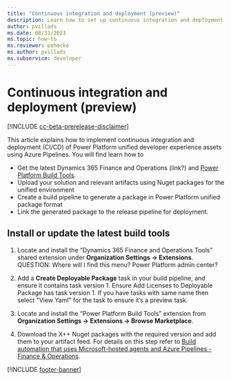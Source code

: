 ```yaml
---
title: "Continuous integration and deployment (preview)"
description: Learn how to set up continuous integration and deployment using Azure Pipelines.
author: pvillads
ms.date: 08/31/2023
ms.topic: how-to
ms.reviewer: pehecke
ms.author: pvillads
ms.subservice: developer
---
```


# Continuous integration and deployment (preview)

[!INCLUDE [cc-beta-prerelease-disclaimer](../../includes/cc-beta-prerelease-disclaimer.md)]

This article explains how to implement continuous integration and deployment (CI/CD) of Power Platform unified developer experience assets using Azure Pipelines. You will find learn how to

- Get the latest Dynamics 365 Finance and Operations (link?) and [Power Platform Build Tools](../..//alm/devops-build-tools.md#get-microsoft-power-platform-build-tools).
- Upload your solution and relevant artifacts using Nuget packages for the unified environment
- Create a build pipeline to generate a package in Power Platform unified package format
- Link the generated package to the release pipeline for deployment.

## Install or update the latest build tools

1. Locate and install the “Dynamics 365 Finance and Operations Tools” shared extension under **Organization Settings -> Extensions**.
QUESTION: Where will I find this menu? Power Platform admin center?

1. Add a **Create Deployable Package** task in your build pipeline, and ensure it contains task version 1. Ensure Add Licenses to Deployable Package has task version 1. If you have tasks with same name then select "View Yaml" for the task to ensure it’s a preview task.
1.  Locate and install the “Power Platform Build Tools” extension from **Organization Settings -> Extensions -> Browse Marketplace**.
1. Download the X++ Nuget packages with the required version and add them to your artifact feed. For details on this step refer to [Build automation that uses Microsoft-hosted agents and Azure Pipelines - Finance & Operations](https://learn.microsoft.com/dynamics365/fin-ops-core/dev-itpro/dev-tools/hosted-build-automation).

[!INCLUDE [footer-banner](../../includes/footer-banner.md)]